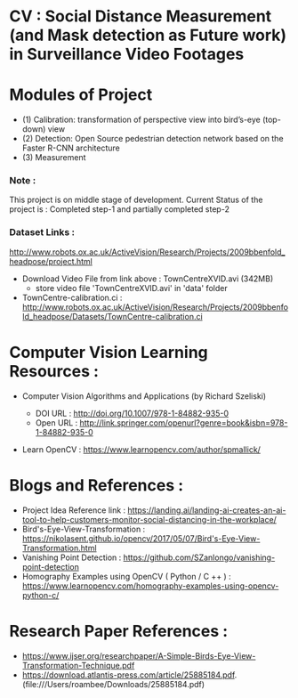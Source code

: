 # CV : Social Distance Measurement (and Mask detection as Future work) in Surveillance Video Footages

# Modules of Project
- (1) Calibration: transformation of perspective view into bird’s-eye (top-down) view
- (2) Detection: Open Source pedestrian detection network based on the Faster R-CNN architecture
- (3) Measurement

### Note : 
This project is on middle stage of development. Current Status of the project is : Completed step-1 and partially completed step-2



### Dataset Links : 
http://www.robots.ox.ac.uk/ActiveVision/Research/Projects/2009bbenfold_headpose/project.html

- Download Video File from link above : TownCentreXVID.avi (342MB)
  - store video file 'TownCentreXVID.avi' in 'data' folder
- TownCentre-calibration.ci :  
http://www.robots.ox.ac.uk/ActiveVision/Research/Projects/2009bbenfold_headpose/Datasets/TownCentre-calibration.ci


# Computer Vision Learning Resources : 
- Computer Vision Algorithms and Applications (by Richard Szeliski)
  - DOI URL : http://doi.org/10.1007/978-1-84882-935-0	
  - Open URL : http://link.springer.com/openurl?genre=book&isbn=978-1-84882-935-0

- Learn OpenCV : https://www.learnopencv.com/author/spmallick/

# Blogs and References : 
- Project Idea Reference link : https://landing.ai/landing-ai-creates-an-ai-tool-to-help-customers-monitor-social-distancing-in-the-workplace/ 
- Bird's-Eye-View-Transformation : https://nikolasent.github.io/opencv/2017/05/07/Bird's-Eye-View-Transformation.html
- Vanishing Point Detection : https://github.com/SZanlongo/vanishing-point-detection
- Homography Examples using OpenCV ( Python / C ++ ) : https://www.learnopencv.com/homography-examples-using-opencv-python-c/


# Research Paper References : 
- https://www.ijser.org/researchpaper/A-Simple-Birds-Eye-View-Transformation-Technique.pdf
- https://download.atlantis-press.com/article/25885184.pdf. (file:///Users/roambee/Downloads/25885184.pdf)
